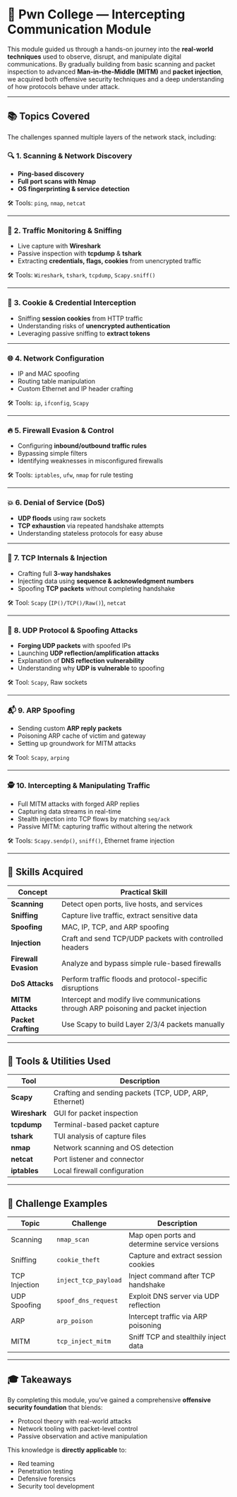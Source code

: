 
# 🧠 Pwn College — Intercepting Communication Module

This module guided us through a hands-on journey into the **real-world techniques** used to observe, disrupt, and manipulate digital communications. By gradually building from basic scanning and packet inspection to advanced **Man-in-the-Middle (MITM)** and **packet injection**, we acquired both offensive security techniques and a deep understanding of how protocols behave under attack.

---

## 📚 Topics Covered

The challenges spanned multiple layers of the network stack, including:

### 🔍 **1. Scanning & Network Discovery**

* **Ping-based discovery**
* **Full port scans with Nmap**
* **OS fingerprinting & service detection**

🛠 Tools: `ping`, `nmap`, `netcat`

---

### 🧪 **2. Traffic Monitoring & Sniffing**

* Live capture with **Wireshark**
* Passive inspection with **tcpdump** & **tshark**
* Extracting **credentials, flags, cookies** from unencrypted traffic

🛠 Tools: `Wireshark`, `tshark`, `tcpdump`, `Scapy.sniff()`

---

### 🍪 **3. Cookie & Credential Interception**

* Sniffing **session cookies** from HTTP traffic
* Understanding risks of **unencrypted authentication**
* Leveraging passive sniffing to **extract tokens**

---

### 🌐 **4. Network Configuration**

* IP and MAC spoofing
* Routing table manipulation
* Custom Ethernet and IP header crafting

🛠 Tools: `ip`, `ifconfig`, `Scapy`

---

### 🔥 **5. Firewall Evasion & Control**

* Configuring **inbound/outbound traffic rules**
* Bypassing simple filters
* Identifying weaknesses in misconfigured firewalls

🛠 Tools: `iptables`, `ufw`, `nmap` for rule testing

---

### 💥 **6. Denial of Service (DoS)**

* **UDP floods** using raw sockets
* **TCP exhaustion** via repeated handshake attempts
* Understanding stateless protocols for easy abuse

---

### 📡 **7. TCP Internals & Injection**

* Crafting full **3-way handshakes**
* Injecting data using **sequence & acknowledgment numbers**
* Spoofing **TCP packets** without completing handshake

🛠 Tool: `Scapy` (`IP()/TCP()/Raw()`), `netcat`

---

### 📮 **8. UDP Protocol & Spoofing Attacks**

* **Forging UDP packets** with spoofed IPs
* Launching **UDP reflection/amplification attacks**
* Explanation of **DNS reflection vulnerability**
* Understanding why **UDP is vulnerable** to spoofing

🛠 Tool: `Scapy`, Raw sockets

---

### 📬 **9. ARP Spoofing**

* Sending custom **ARP reply packets**
* Poisoning ARP cache of victim and gateway
* Setting up groundwork for MITM attacks

🛠 Tool: `Scapy`, `arping`

---

### 🕵️ **10. Intercepting & Manipulating Traffic**

* Full MITM attacks with forged ARP replies
* Capturing data streams in real-time
* Stealth injection into TCP flows by matching `seq/ack`
* Passive MITM: capturing traffic without altering the network

🛠 Tools: `Scapy.sendp()`, `sniff()`, Ethernet frame injection

---

## 🧠 Skills Acquired

| Concept              | Practical Skill                                                                     |
| -------------------- | ----------------------------------------------------------------------------------- |
| **Scanning**         | Detect open ports, live hosts, and services                                         |
| **Sniffing**         | Capture live traffic, extract sensitive data                                        |
| **Spoofing**         | MAC, IP, TCP, and ARP spoofing                                                      |
| **Injection**        | Craft and send TCP/UDP packets with controlled headers                              |
| **Firewall Evasion** | Analyze and bypass simple rule-based firewalls                                      |
| **DoS Attacks**      | Perform traffic floods and protocol-specific disruptions                            |
| **MITM Attacks**     | Intercept and modify live communications through ARP poisoning and packet injection |
| **Packet Crafting**  | Use Scapy to build Layer 2/3/4 packets manually                                     |

---

## 🧰 Tools & Utilities Used

| Tool          | Description                                            |
| ------------- | ------------------------------------------------------ |
| **Scapy**     | Crafting and sending packets (TCP, UDP, ARP, Ethernet) |
| **Wireshark** | GUI for packet inspection                              |
| **tcpdump**   | Terminal-based packet capture                          |
| **tshark**    | TUI analysis of capture files                          |
| **nmap**      | Network scanning and OS detection                      |
| **netcat**    | Port listener and connector                            |
| **iptables**  | Local firewall configuration                           |

---

## 📂 Challenge Examples

| Topic         | Challenge            | Description                                   |
| ------------- | -------------------- | --------------------------------------------- |
| Scanning      | `nmap_scan`          | Map open ports and determine service versions |
| Sniffing      | `cookie_theft`       | Capture and extract session cookies           |
| TCP Injection | `inject_tcp_payload` | Inject command after TCP handshake            |
| UDP Spoofing  | `spoof_dns_request`  | Exploit DNS server via UDP reflection         |
| ARP           | `arp_poison`         | Intercept traffic via ARP poisoning           |
| MITM          | `tcp_inject_mitm`    | Sniff TCP and stealthily inject data          |

---

## 🎓 Takeaways

By completing this module, you’ve gained a comprehensive **offensive security foundation** that blends:

* Protocol theory with real-world attacks
* Network tooling with packet-level control
* Passive observation and active manipulation

This knowledge is **directly applicable** to:

* Red teaming
* Penetration testing
* Defensive forensics
* Security tool development
